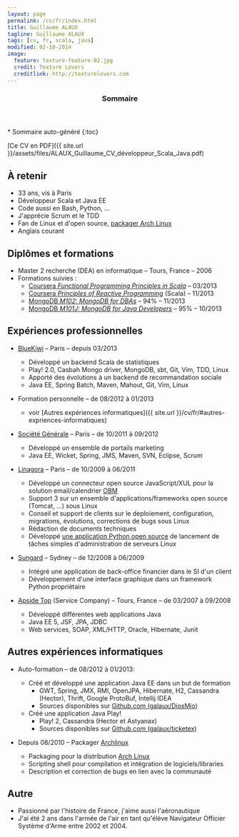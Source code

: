 ```yaml
---
layout: page
permalink: /cv/fr/index.html
title: Guillaume ALAUX
tagline: Guillaume ALAUX
tags: [cv, fr, scala, java]
modified: 02-10-2014
image:
  feature: texture-feature-02.jpg
  credit: Texture Lovers
  creditlink: http://texturelovers.com
---
```


<section id="table-of-contents" class="toc">
  <header>
    <h3 >Sommaire</h3>
  </header>
<div id="drawer" markdown="1">
*  Sommaire auto-généré
{:toc}
</div>
</section><!-- /#table-of-contents -->

[Ce CV en PDF]({{ site.url }}/assets/files/ALAUX_Guillaume_CV_développeur_Scala_Java.pdf)

## À retenir

- 33 ans, vis à Paris
- Développeur Scala et Java EE
- Code aussi en Bash, Python, …
- J'apprécie Scrum et le TDD
- Fan de Linux et d'open source, [packager Arch Linux](https://www.archlinux.org/developers/#guillaume)
- Anglais courant

## Diplômes et formations

- Master 2 recherche (DEA) en informatique – Tours, France – 2006
- Formations suivies :
  - [Coursera *Functional Programming Principles in Scala*](https://www.coursera.org/course/progfun) – 03/2013
  - [Coursera *Principles of Reactive Programming*](https://www.coursera.org/course/reactive) (Scala) – 11/2013
  - [MongoDB *M102: MongoDB for DBAs*](https://education.mongodb.com/courses/10gen/M102/2014_February/about) – 94% – 11/2013
  - [MongoDB *M101J: MongoDB for Java Developers*](https://education.mongodb.com/courses/10gen/M101J/2014_January/about) – 95% – 10/2013

## Expériences professionnelles

- [BlueKiwi](http://www.bluekiwi-software.com/fr/) – Paris – depuis 03/2013
  - Développé un backend Scala de statistiques
  - Play! 2.0, Casbah Mongo driver, MongoDB, sbt, Git, Vim, TDD, Linux
  - Apporté des évolutions à un backend de recommandation sociale
  - Java EE, Spring Batch, Maven, Mahout, Git, Vim, Linux

- Formation personnelle – de 08/2012 à 01/2013
  - voir [Autres expériences informatiques]({{ site.url }}/cv/fr/#autres-expriences-informatiques)

- [Société Générale](http://societegenerale.fr/) – Paris – de 10/2011 à 09/2012
  - Développé un ensemble de portails marketing
  - Java EE, Wicket, Spring, JMS, Maven, SVN, Eclipse, Scrum

- [Linagora](http://www.linagora.com/) – Paris – de 10/2009 à 06/2011
  - Développé un connecteur open source JavaScript/XUL pour la solution email/calendrier [OBM](http://www.obm.org)
  - Support 3 sur un ensemble d'applications/frameworks open source (Tomcat, …) sous Linux
  - Conseil et support de clients sur le deploiement, configuration, migrations, évolutions, corrections de bugs sous Linux
  - Rédaction de documents techniques
  - Développé [une application Python open source](https://github.com/bdonnette/PACHA) de lancement de tâches simples d'administration de serveurs Linux

- [Sungard](http://www.sungard.com/) – Sydney – de 12/2008 à 06/2009
  - Intégré une application de back-office financier dans le SI d'un client
  - Développement d'une interface graphique dans un framework Python propriétaire

- [Apside Top](http://www.apside.fr) (Service Company) – Tours, France – de 03/2007 à 09/2008
  - Développé différentes web applications Java
  - Java EE 5, JSF, JPA, JDBC
  - Web services, SOAP, XML/HTTP, Oracle, Hibernate, Junit

## Autres expériences informatiques

- Auto-formation – de 08/2012 à 01/2013:
  - Créé et développé une application Java EE dans un but de formation
    - GWT, Spring, JMX, RMI, OpenJPA, Hibernate, H2, Cassandra (Hector), Thrift, Google ProtoBuf, Intellij IDEA
    - Sources disponibles sur [Github.com (galaux/DiosMio)](https://github.com/galaux/diosmio)
  - Créé une application Java Play!
    - Play! 2, Cassandra (Hector et Astyanax)
    - Sources disponibles sur [Github.com (galaux/ticketex)](https://github.com/galaux/ticketex)

- Depuis 08/2010 – Packager [Archlinux](http://www.archlinux.org/)
  - Packaging pour la distribution [Arch Linux](http://www.archlinux.org/)
  - Scripting shell pour compilation et intégration de logiciels/libraries
  - Description et correction de bugs en lien avec la communauté

## Autre

- Passionné par l'histoire de France, j'aime aussi l'aéronautique
- J'ai été 2 ans dans l'armée de l'air en tant qu'élève Navigateur Officier Système d'Arme entre 2002 et 2004.
